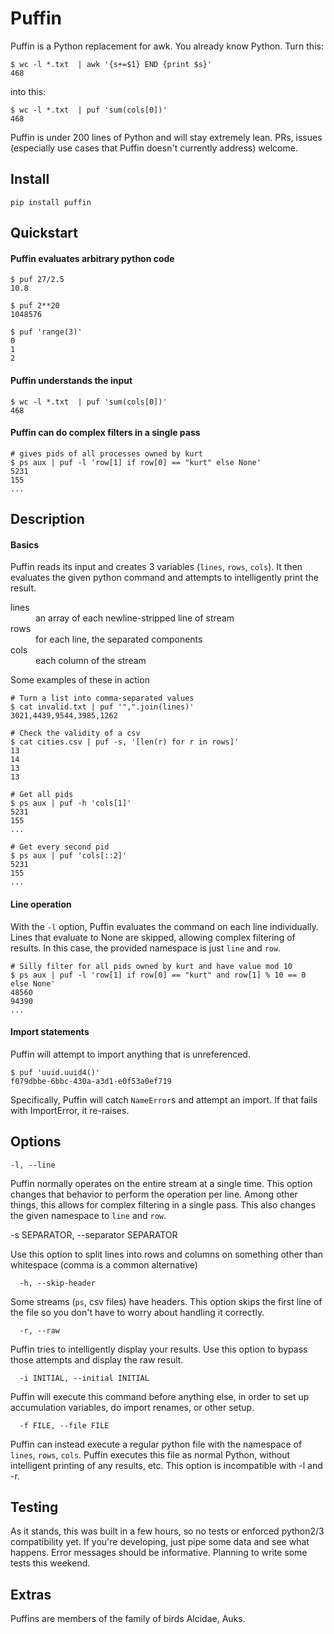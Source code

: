 # Puffin

Puffin is a Python replacement for awk. You already know Python. Turn this:

    $ wc -l *.txt  | awk '{s+=$1} END {print $s}'
    468

into this:

    $ wc -l *.txt  | puf 'sum(cols[0])'
    468

Puffin is under 200 lines of Python and will stay extremely lean.
PRs, issues (especially use cases that Puffin doesn't currently address) welcome.

## Install

    pip install puffin

## Quickstart

#### Puffin evaluates arbitrary python code

    $ puf 27/2.5
    10.8

    $ puf 2**20
    1048576

    $ puf 'range(3)'
    0
    1
    2

#### Puffin understands the input

    $ wc -l *.txt  | puf 'sum(cols[0])'
    468


#### Puffin can do complex filters in a single pass

    # gives pids of all processes owned by kurt
    $ ps aux | puf -l 'row[1] if row[0] == "kurt" else None'
    5231
    155
    ...

## Description

#### Basics

Puffin reads its input and creates 3 variables (`lines`, `rows`, `cols`). It then evaluates
the given python command and attempts to intelligently print the result.

<dl>
  <dt>lines</dt>
  <dd>an array of each newline-stripped line of stream</dd>

  <dt>rows</dt>
  <dd>for each line, the separated components</dd>

  <dt>cols</dt>
  <dd>each column of the stream</dd>
</dl>
    
Some examples of these in action

    # Turn a list into comma-separated values
    $ cat invalid.txt | puf '",".join(lines)'
    3021,4439,9544,3985,1262

    # Check the validity of a csv
    $ cat cities.csv | puf -s, '[len(r) for r in rows]'
    13
    14
    13
    13

    # Get all pids
    $ ps aux | puf -h 'cols[1]'
    5231
    155
    ...

    # Get every second pid
    $ ps aux | puf 'cols[::2]'
    5231
    155
    ...

#### Line operation

With the `-l` option, Puffin evaluates the command on each line individually.
Lines that evaluate to None are skipped, allowing complex filtering of results.
In this case, the provided namespace is just `line` and `row`.

    # Silly filter for all pids owned by kurt and have value mod 10
    $ ps aux | puf -l 'row[1] if row[0] == "kurt" and row[1] % 10 == 0 else None'
    48560
    94390
    ...

#### Import statements

Puffin will attempt to import anything that is unreferenced.

    $ puf 'uuid.uuid4()'
    f079dbbe-6bbc-430a-a3d1-e0f53a0ef719

Specifically, Puffin will catch `NameError`s and attempt an import. If that fails with ImportError, it re-raises.

## Options

    -l, --line

Puffin normally operates on the entire stream at a single time. This option changes that behavior to perform the operation per line.
Among other things, this allows for complex filtering in a single pass. This also changes the given namespace to `line` and `row`.

  -s SEPARATOR, --separator SEPARATOR

Use this option to split lines into rows and columns on something other than whitespace (comma is a common alternative)

      -h, --skip-header

Some streams (`ps`, csv files) have headers. This option skips the first line of the file so you don't have to worry about
handling it correctly.

      -r, --raw

Puffin tries to intelligently display your results. Use this option to bypass those attempts and display the raw result.

      -i INITIAL, --initial INITIAL

Puffin will execute this command before anything else, in order to set up accumulation variables, do import renames, or other setup.

      -f FILE, --file FILE

Puffin can instead execute a regular python file with the namespace of `lines`, `rows`, `cols`. Puffin executes this file
as normal Python, without intelligent printing of any results, etc. This option is incompatible with -l and -r.

## Testing

As it stands, this was built in a few hours, so no tests or enforced python2/3 compatibility yet.
If you're developing, just pipe some data and see what happens. Error messages should be informative.
Planning to write some tests this weekend.

## Extras

Puffins are members of the family of birds Alcidae, Auks. 
